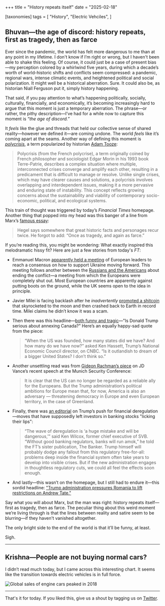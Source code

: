 +++
title = "History repeats itself"
date = "2025-02-18"

[taxonomies]
tags = [
    "History",
    "Electric Vehciles",
]

## Bhuvan—the age of discord: history repeats, first as tragedy, then as farce

Ever since the pandemic, the world has felt more dangerous to me than at any point in my lifetime. I don't know if I’m right or wrong, but I haven't been able to shake this feeling. Of course, it could just be a case of present bias—my perception colored by a whirlwind five years, during which a decade’s worth of world-historic shifts and conflicts seem compressed: a pandemic, regional wars, intense climatic events, and heightened political and social polarization. It might well be a historical aberration. Sure. It could also be, as historian Niall Ferguson put it, simply history happening.

That said, if you pay attention to what’s happening politically, socially, culturally, financially, and economically, it’s becoming increasingly hard to argue that this moment is just a temporary aberration. The phrase—or rather, the pithy description—I’ve had for a while now to capture this moment is *“the age of discord.”*

It *feels* like the glue and threads that held our collective sense of shared reality—however we defined it—are coming undone. The world *feels* like it’s coming apart at the seams. Another way of defining this moment is [*polycrisis*](https://en.wikipedia.org/wiki/Polycrisis), a term popularized by historian [Adam Tooze](https://adamtooze.substack.com/p/chartbook-130-defining-polycrisis):

> Polycrisis (from the French polycrise), a term originally coined by French philosopher and sociologist Edgar Morin in his 1993 book Terre-Patrie, describes a complex situation where multiple, interconnected crises converge and amplify each other, resulting in a predicament that is difficult to manage or resolve. Unlike single crises, which may have clearer causes and solutions, a polycrisis involves overlapping and interdependent issues, making it a more pervasive and enduring state of instability. This concept reflects growing concerns about the sustainability and viability of contemporary socio-economic, political, and ecological systems.
> 

This train of thought was triggered by today’s *Financial Times* homepage. Another thing that popped into my head was this banger of a line from Marx’s [famous essay](https://www.gutenberg.org/cache/epub/1346/pg1346-images.html):

> Hegel says somewhere that great historic facts and personages recur twice. He forgot to add: “Once as tragedy, and again as farce.”
> 

If you’re reading this, you might be wondering: What exactly inspired this melodramatic hissy fit? Here are just a few stories from today's *FT*:

- Emmanuel Macron [apparently held a meeting](https://www.ft.com/content/0deac72a-b6bb-40be-baf6-6eee081cf18e) of European leaders to reach a consensus on how to support Ukraine moving forward. This meeting follows another between the [Russians and the Americans](https://www.theguardian.com/world/live/2025/feb/18/russia-us-ukraine-peace-talks-donald-trump-vladimir-putin-volodymyr-zelenskyy-saudi-arabia-live-latest-updates-news) about ending the conflict—a meeting from which the Europeans were completely shut out. Most European countries are apparently against putting boots on the ground, while the UK seems open to the idea in principle.
- Javier Milei is facing backlash after he *inadvertently* [promoted a shitcoin](https://www.ft.com/content/27bcc19e-d422-4fac-ac08-5b76c1095e52) that skyrocketed to the moon and then crashed back to Earth in record time. Milei claims he didn’t know it was a scam.
- Then there was this headline—[both funny and tragic](https://www.ft.com/content/52404d80-4ae5-486a-b50c-ee2cb99f2978)—"Is Donald Trump serious about annexing Canada?" Here’s an equally happy-sad quote from the piece:
    
    > “When the US was founded, how many states did we have? And how many do we have now?” asked Ken Hassett, Trump’s National Economic Council director, on CNBC. “Is it outlandish to dream of a bigger United States? I don’t think so.”
    > 
- Another unsettling read was from [Gideon Rachman’s piece](https://www.ft.com/content/11f121f9-391c-4597-93f7-f12894e1b79d) on JD Vance’s recent speech at the Munich Security Conference:
    
    > It is clear that the US can no longer be regarded as a reliable ally for the Europeans. But the Trump administration’s political ambitions for Europe mean that, for now, America is also an adversary — threatening democracy in Europe and even European territory, in the case of Greenland.
    > 
- Finally, there was [an editorial](https://www.ft.com/content/f2a27405-d177-4140-ad2c-e91d61c393fd) on Trump’s push for financial deregulation—moves that have supposedly left investors in banking stocks "licking their lips":
    
    > “The wave of deregulation is ‘a huge mistake and will be dangerous,’” said Ken Wilcox, former chief executive of SVB. “Without good banking regulators, banks will run amok,” he told the FT’s sister publication, The Banker. Trump himself will probably dodge any fallout from this regulatory free-for-all: problems deep inside the financial system often take years to develop into visible crises. But if the new administration engages in thoughtless regulatory cuts, we could all feel the effects soon enough.
    > 
- And lastly—this wasn’t on the homepage, but I still had to endure it—this sordid headline: ["Trump administration pressures Romania to lift restrictions on Andrew Tate."](https://www.ft.com/content/3f951e0b-a9cb-489a-be89-fdf9f996ed27)

Say what you will about Marx, but the man was right: history repeats itself—first as tragedy, then as farce. The peculiar thing about this weird moment we’re living through is that the lines between reality and satire seem to be blurring—if they haven't vanished altogether.

The only bright side to the end of the world is that it’ll be funny, at least.

Sigh.

---

## Krishna—People are not buying normal cars?

I didn’t read much today, but I came across this interesting chart. It seems like the transition towards electric vehicles is in full force.

![Global sales of engine cars peaked in 2018](/images/global-sales.png)

---

That's it for today. If you liked this, give us a shout by tagging us on  [Twitter](https://x.com/zerodhamarkets).

